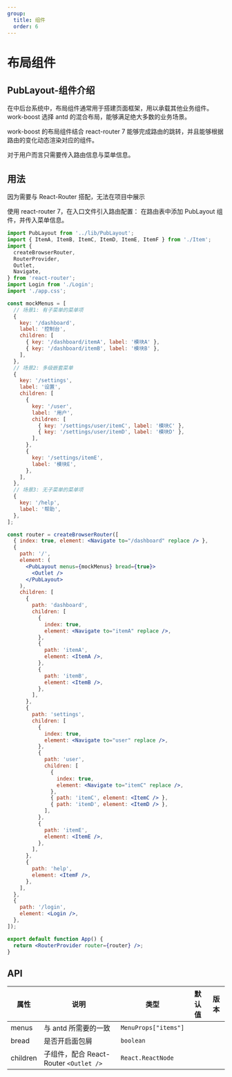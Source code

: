 ```yaml
---
group:
  title: 组件
  order: 6
---
```


# 布局组件

## PubLayout-组件介绍

在中后台系统中，布局组件通常用于搭建页面框架，用以承载其他业务组件。work-boost 选择 antd 的混合布局，能够满足绝大多数的业务场景。

work-boost 的布局组件结合 react-router 7 能够完成路由的跳转，并且能够根据路由的变化动态渲染对应的组件。

对于用户而言只需要传入路由信息与菜单信息。

## 用法

因为需要与 React-Router 搭配，无法在项目中展示

使用 react-router 7，在入口文件引入路由配置：
在路由表中添加 PubLayout 组件，并传入菜单信息。

```jsx | pure
import PubLayout from '../lib/PubLayout';
import { ItemA, ItemB, ItemC, ItemD, ItemE, ItemF } from './Item';
import {
  createBrowserRouter,
  RouterProvider,
  Outlet,
  Navigate,
} from 'react-router';
import Login from './Login';
import './app.css';

const mockMenus = [
  // 场景1: 有子菜单的菜单项
  {
    key: '/dashboard',
    label: '控制台',
    children: [
      { key: '/dashboard/itemA', label: '模块A' },
      { key: '/dashboard/itemB', label: '模块B' },
    ],
  },
  // 场景2: 多级嵌套菜单
  {
    key: '/settings',
    label: '设置',
    children: [
      {
        key: '/user',
        label: '用户',
        children: [
          { key: '/settings/user/itemC', label: '模块C' },
          { key: '/settings/user/itemD', label: '模块D' },
        ],
      },
      {
        key: '/settings/itemE',
        label: '模块E',
      },
    ],
  },
  // 场景3: 无子菜单的菜单项
  {
    key: '/help',
    label: '帮助',
  },
];

const router = createBrowserRouter([
  { index: true, element: <Navigate to="/dashboard" replace /> },
  {
    path: '/',
    element: (
      <PubLayout menus={mockMenus} bread={true}>
        <Outlet />
      </PubLayout>
    ),
    children: [
      {
        path: 'dashboard',
        children: [
          {
            index: true,
            element: <Navigate to="itemA" replace />,
          },
          {
            path: 'itemA',
            element: <ItemA />,
          },
          {
            path: 'itemB',
            element: <ItemB />,
          },
        ],
      },
      {
        path: 'settings',
        children: [
          {
            index: true,
            element: <Navigate to="user" replace />,
          },
          {
            path: 'user',
            children: [
              {
                index: true,
                element: <Navigate to="itemC" replace />,
              },
              { path: 'itemC', element: <ItemC /> },
              { path: 'itemD', element: <ItemD /> },
            ],
          },
          {
            path: 'itemE',
            element: <ItemE />,
          },
        ],
      },
      {
        path: 'help',
        element: <ItemF />,
      },
    ],
  },
  {
    path: '/login',
    element: <Login />,
  },
]);

export default function App() {
  return <RouterProvider router={router} />;
}
```

## API

| 属性     | 说明                                   | 类型                 | 默认值 | 版本 |
| -------- | -------------------------------------- | -------------------- | ------ | ---- |
| menus    | 与 antd 所需要的一致                   | `MenuProps["items"]` |        |      |
| bread    | 是否开启面包屑                         | `boolean`            |        |      |
| children | 子组件，配合 React-Router `<Outlet />` | `React.ReactNode`    |        |      |
